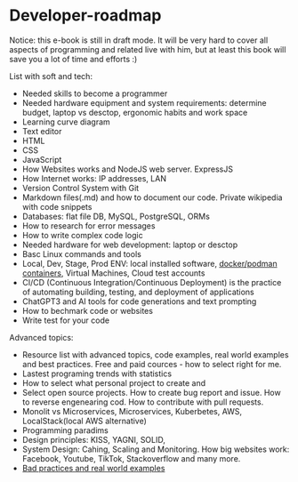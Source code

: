# Developer-roadmap

Notice: this e-book is still in draft mode. It will be very hard to cover all aspects of programming and related live with him, but at least this book will save you a lot of time and efforts :)


List with soft and tech:
- Needed skills to become a programmer
- Needed hardware equipment and system requirements: determine budget, laptop vs desctop, ergonomic habits and work space
- Learning curve diagram
- Text editor
- HTML
- CSS
- JavaScript
- How Websites works and NodeJS web server. ExpressJS
- How Internet works: IP addresses, LAN
- Version Control System with Git
- Markdown files(.md) and how to document our code. Private wikipedia with code snippets
- Databases: flat file  DB, MySQL, PostgreSQL, ORMs
- How to research for error messages
- How to write complex code logic
- Needed hardware for web development: laptop or desctop
- Basc Linux commands and tools
- Local, Dev, Stage, Prod ENV: local installed software, [docker/podman containers](docker-podman-containers.md), Virtual Machines, Cloud test accounts
- CI/CD (Continuous Integration/Continuous Deployment) is the practice of automating building, testing, and deployment of applications
- ChatGPT3 and AI tools for code generations and text prompting
- How to bechmark code or websites
- Write test for your code

Advanced topics:
- Resource list with advanced topics, code examples, real world examples and best practices. Free and paid cources - how to select right for me.
- Lastest programing trends with statistics
- How to select what personal project to create and 
- Select open source projects. How to create bug report and issue. How to reverse engenearing cod. How to contribute with pull requests.
- Monolit vs Microservices, Microservices, Kuberbetes, AWS, LocalStack(local AWS alternative)
- Programming paradims
- Design principles: KISS, YAGNI, SOLID,
- System Design: Cahing, Scaling and Monitoring. How big websites work: Facebook, Youtube, TikTok, Stackoverflow and many more.
- [Bad practices and real world examples](Bad-practices-and-real-world-examples.md)
